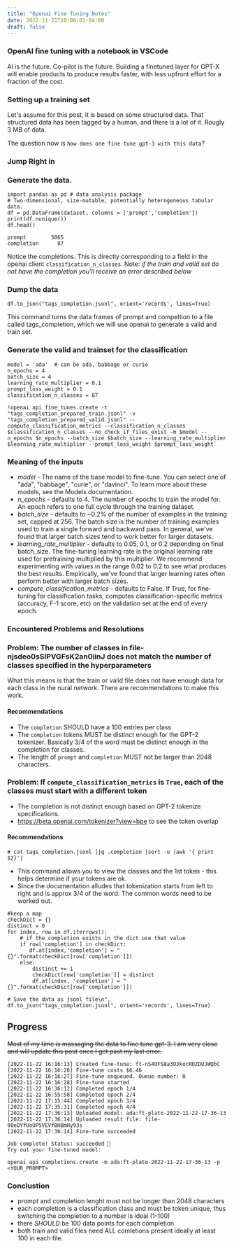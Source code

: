 ```yaml
---
title: "Openai Fine Tuning Notes"
date: 2022-11-21T10:06:01-04:00
draft: false
---
```



### OpenAI fine tuning with a notebook in VSCode


AI is the future. Co-pilot is the future. Building a finetuned layer for GPT-X will enable products to produce results faster, with less upfront effort for a fraction of the cost.


###  Setting up a training set

Let's assume for this post, it is based on some structured data. That structured data has been tagged by a human, and there is a lot of it. Rougly 3 MB of data.

The question now is `how does one fine tune gpt-3 with this data`?


### Jump Right in

### Generate the data.

```
import pandas as pd # data analysis package
# Two-dimensional, size-mutable, potentially heterogeneous tabular data.
df = pd.DataFrame(dataset, columns = ['prompt','completion'])
print(df.nunique())
df.head()
```

```
prompt        5065
completion      87
```


Notice the completions. This is directly corresponding to a field in the openai client `classification_n_classes`.  Note: *if the train and valid set do not have the completion you'll receive an error described below*

### Dump the data 
```
df.to_json("tags_completion.jsonl", orient='records', lines=True)

```

This command turns the data frames of prompt and compeltion to a file called tags_completion, which we will use openai to generate a valid and train set.


### Generate the valid and trainset for the classification

```
model = 'ada'  # can be ada, babbage or curie
n_epochs = 4
batch_size = 4
learning_rate_multiplier = 0.1
prompt_loss_weight = 0.1
classification_n_classes = 87
```

```
!openai api fine_tunes.create -t "tags_completion_prepared_train.jsonl" -v "tags_completion_prepared_valid.jsonl" --compute_classification_metrics --classification_n_classes $classification_n_classes --no_check_if_files_exist -m $model --n_epochs $n_epochs --batch_size $batch_size --learning_rate_multiplier $learning_rate_multiplier --prompt_loss_weight $prompt_loss_weight`
```

### Meaning of the inputs
* *model* - The name of the base model to fine-tune. You can select one of "ada", "babbage", "curie", or "davinci". To learn more about these models, see the Models documentation.
* *n_epochs* - defaults to 4. The number of epochs to train the model for. An epoch refers to one full cycle through the training dataset.
* *batch_size* - defaults to ~0.2% of the number of examples in the training set, capped at 256. The batch size is the number of training examples used to train a single forward and backward pass. In general, we've found that larger batch sizes tend to work better for larger datasets.
* *learning_rate_multiplier* - defaults to 0.05, 0.1, or 0.2 depending on final batch_size. The fine-tuning learning rate is the original learning rate used for pretraining multiplied by this multiplier. We recommend experimenting with values in the range 0.02 to 0.2 to see what produces the best results. Empirically, we've found that larger learning rates often perform better with larger batch sizes.
* *compute_classification_metrics* - defaults to False. If True, for fine-tuning for classification tasks, computes classification-specific metrics (accuracy, F-1 score, etc) on the validation set at the end of every epoch.



### Encountered Problems and Resolutions


### Problem: The number of classes in file-njsdeo0sSlPVGFsK2an0iinJ does not match the number of classes specified in the hyperparameters

What this means is that the train or valid file does not have enough data for each class in the nural network. There are recommendations to make this work.

#### Recommendations

* The `completion` SHOULD have a 100 entries per class
* The `completion` tokens MUST be distinct enough for the GPT-2 tokenizer. Basically 3/4 of the word must be distinct enough in the completion for classes.
* The length of `prompt` and `completion` MUST not be larger than 2048 characters.


### Problem: If `compute_classification_metrics` is `True`, each of the classes must start with a different token

* The completion is not distinct enough based on GPT-2 tokenize specifications.
* https://beta.openai.com/tokenizer?view=bpe to see the token overlap


#### Recommendations
```
# cat tags_completion.jsonl |jq .completion |sort -u |awk '{ print $2}'|
```

* This command allows you to view the classes and the 1st token - this helps determine if your tokens are ok.
* Since the documentation alludes that tokenization starts from left to right and is approx 3/4 of the word. The common words need to be worked out.

```
#keep a map
checkDict = {}
distinct = 0
for index, row in df.iterrows():
    # if the completion exists in the dict use that value
    if row['completion'] in checkDict:
       df.at[index,'completion'] = " {}".format(checkDict[row['completion']])
    else:
        distinct += 1
        checkDict[row['completion']] = distinct
        df.at[index, 'completion'] = " {}".format(checkDict[row['completion']])

# Save the data as jsonl file\n",
df.to_json("tags_completion.jsonl", orient='records', lines=True)
```


## Progress

~~Most of my time is massaging the data to fine tune gpt-3. I am very close and will update this post once I get past my last error.~~

```
[2022-11-22 16:16:13] Created fine-tune: ft-nS4OFS8a3OJkocRDZDUJWQbC
[2022-11-22 16:16:26] Fine-tune costs $6.46
[2022-11-22 16:16:27] Fine-tune enqueued. Queue number: 0
[2022-11-22 16:16:28] Fine-tune started
[2022-11-22 16:36:12] Completed epoch 1/4
[2022-11-22 16:55:58] Completed epoch 2/4
[2022-11-22 17:15:44] Completed epoch 3/4
[2022-11-22 17:35:31] Completed epoch 4/4
[2022-11-22 17:36:13] Uploaded model: ada:ft-plato-2022-11-22-17-36-13
[2022-11-22 17:36:14] Uploaded result file: file-90eDYfUoUP5VEVfBHBmHy93s
[2022-11-22 17:36:14] Fine-tune succeeded

Job complete! Status: succeeded 🎉
Try out your fine-tuned model:

openai api completions.create -m ada:ft-plato-2022-11-22-17-36-13 -p <YOUR_PROMPT>
```


### Conclustion

* prompt and completion lenght must not be longer than 2048 characters
* each completion is a classification class and must be token unique, thus switching the completion to a number is ideal (1-100)
* there *SHOULD* be 100 data points for each completion
* both train and valid files need ALL comletions present ideally at least 100 in each file.

